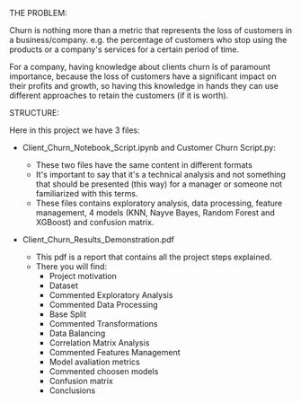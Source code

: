 THE PROBLEM:

Churn is nothing more than a metric that represents the loss of customers in a business/company.
e.g. the percentage of customers who stop using the products or a company's services for a certain period of time. 

For a company, having knowledge about clients churn ́is of paramount importance, because the loss of customers have a significant impact on their profits and growth, so having this 
knowledge in hands they can use different approaches to retain the customers (if it is worth).

STRUCTURE:

Here in this project we have 3 files:

  * Client_Churn_Notebook_Script.ipynb and Customer Churn Script.py:
      - These two files have the same content in different formats
      - It's important to say that it's a technical analysis and not something that should be presented (this way) for a manager or someone not familiarized with this terms.
      - These files contains exploratory analysis, data processing, feature management, 4 models (KNN, Nayve Bayes, Random Forest and XGBoost) and confusion matrix.
   
  * Client_Churn_Results_Demonstration.pdf
      - This pdf is a report that contains all the project steps explained.
      - There you will find:
          * Project motivation
          * Dataset
          * Commented Exploratory Analysis
          * Commented Data Processing
          * Base Split
          * Commented Transformations
          * Data Balancing
          * Correlation Matrix Analysis
          * Commented Features Management
          * Model avaliation metrics
          * Commented choosen models
          * Confusion matrix
          * Conclusions
